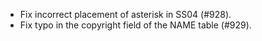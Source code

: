  * Fix incorrect placement of asterisk in SS04 (#928).
 * Fix typo in the copyright field of the NAME table (#929).